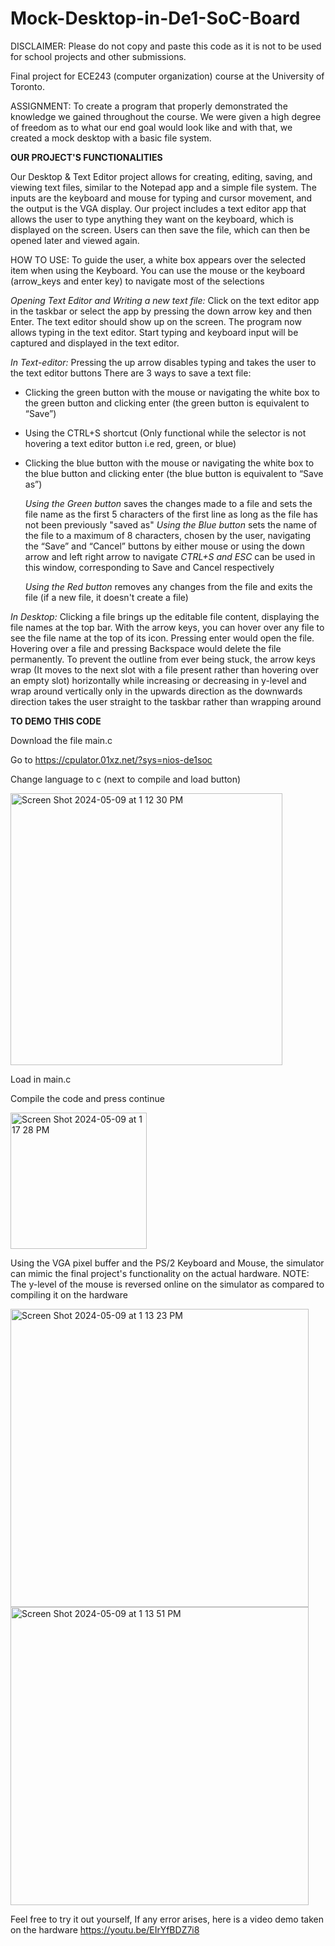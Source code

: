 # Mock-Desktop-in-De1-SoC-Board
DISCLAIMER: Please do not copy and paste this code as it is not to be used for school projects and other submissions.

Final project for ECE243 (computer organization) course at the University of Toronto. 

ASSIGNMENT:
To create a program that properly demonstrated the knowledge we gained throughout the course.
We were given a high degree of freedom as to what our end goal would look like and with that, we 
created a mock desktop with a basic file system.



**OUR PROJECT'S FUNCTIONALITIES**

Our Desktop & Text Editor project allows for creating, editing, saving, and viewing text files, 
similar to the Notepad app and a simple file system. The inputs are the keyboard and mouse for typing 
and cursor movement, and the output is the VGA display. Our project includes a text editor app that 
allows the user to type anything they want on the keyboard, which is displayed on the screen. 
Users can then save the file, which can then be opened later and viewed again.

HOW TO USE:
To guide the user, a white box appears over the selected item when using the Keyboard. You can use 
the mouse or the keyboard (arrow_keys and enter key) to navigate most of the selections

*Opening Text Editor and Writing a new text file:*
Click on the text editor app in the taskbar or select the app by pressing the down arrow key 
and then Enter. The text editor should show up on the screen. The program now allows typing 
in the text editor. Start typing and keyboard input will be captured and displayed in the text editor.

*In Text-editor:*
Pressing the up arrow disables typing and takes the user to the text editor buttons
There are 3 ways to save a text file:
- Clicking the green button with the mouse or navigating the white box to the green button and clicking enter (the green button is equivalent to “Save”)
- Using the CTRL+S shortcut (Only functional while the selector is not hovering a text editor button i.e red, green, or blue)
- Clicking the blue button with the mouse or navigating the white box to the blue button and clicking enter (the blue button is equivalent to “Save as”)

  *Using the Green button* saves the changes made to a file and sets the file name as the first 5 characters of the first line as long as the file has not been previously "saved as" 
  *Using the Blue button* sets the name of the file to a maximum of 8 characters, chosen by the user, navigating the “Save” and “Cancel” buttons by either mouse or using the down arrow     and left right arrow to navigate
  *CTRL+S and ESC* can be used in this window, corresponding to Save and Cancel respectively 

  *Using the Red button* removes any changes from the file and exits the file (if a new file, it doesn't create a file)

*In Desktop:*
Clicking a file brings up the editable file content, displaying the file names at the top bar.
With the arrow keys, you can hover over any file to see the file name at the top of its icon. Pressing enter would open the file.
Hovering over a file and pressing Backspace would delete the file permanently. 
To prevent the outline from ever being stuck, the arrow keys wrap (It moves to the next slot with a file present rather than hovering over an empty slot) 
horizontally while increasing or decreasing in y-level and wrap around vertically only in the upwards direction as the downwards 
direction takes the user straight to the taskbar rather than wrapping around 



**TO DEMO THIS CODE**

Download the file main.c

Go to https://cpulator.01xz.net/?sys=nios-de1soc  

Change language to c (next to compile and load button)

<img width="435" alt="Screen Shot 2024-05-09 at 1 12 30 PM" src="https://github.com/damilola-aina/Mock-Desktop-in-De1-SoC-Board/assets/163164974/758a83c4-d4f8-443d-8682-15ce7f5efbbb">

Load in main.c

Compile the code and press continue

<img width="218" alt="Screen Shot 2024-05-09 at 1 17 28 PM" src="https://github.com/damilola-aina/Mock-Desktop-in-De1-SoC-Board/assets/163164974/94df7f51-8e49-405a-a796-a2b52b1061f4">

Using the VGA pixel buffer and the PS/2 Keyboard and Mouse, the simulator can mimic the final
project's functionality on the actual hardware. 
NOTE: The y-level of the mouse is reversed online on the simulator as compared to compiling it on the hardware

<img width="477" alt="Screen Shot 2024-05-09 at 1 13 23 PM" src="https://github.com/damilola-aina/Mock-Desktop-in-De1-SoC-Board/assets/163164974/e040250d-66ec-4701-bf1d-4faed635960a">
<img width="477" alt="Screen Shot 2024-05-09 at 1 13 51 PM" src="https://github.com/damilola-aina/Mock-Desktop-in-De1-SoC-Board/assets/163164974/472a7520-dc52-41a7-873f-394c28b3c724">

Feel free to try it out yourself, If any error arises, here is a video demo taken on the hardware
https://youtu.be/EIrYfBDZ7i8
